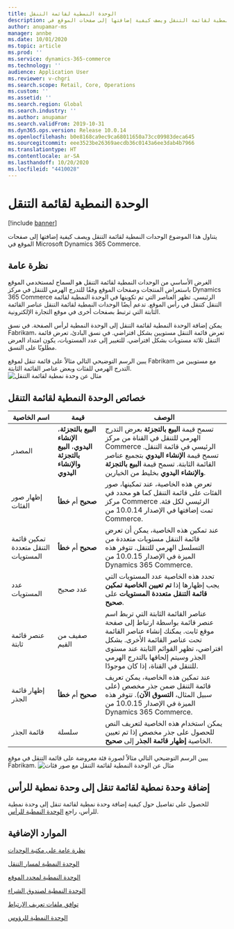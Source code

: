 ```yaml
---
title: الوحدة النمطية لقائمة التنقل
description: يتناول هذا الموضوع الوحدات النمطية لقائمة التنقل ويصف كيفية إضافتها إلى صفحات الموقع في Microsoft Dynamics 365 Commerce.
author: anupamar-ms
manager: annbe
ms.date: 10/01/2020
ms.topic: article
ms.prod: ''
ms.service: dynamics-365-commerce
ms.technology: ''
audience: Application User
ms.reviewer: v-chgri
ms.search.scope: Retail, Core, Operations
ms.custom: ''
ms.assetid: ''
ms.search.region: Global
ms.search.industry: ''
ms.author: anupamar
ms.search.validFrom: 2019-10-31
ms.dyn365.ops.version: Release 10.0.14
ms.openlocfilehash: b0e8168ca9ec9ca68011650a73cc09983deca645
ms.sourcegitcommit: eee3523be26369aecdb36c0143a6ee3dab4b7966
ms.translationtype: HT
ms.contentlocale: ar-SA
ms.lasthandoff: 10/20/2020
ms.locfileid: "4410028"
---
```

# <a name="navigation-menu-module"></a>الوحدة النمطية لقائمة التنقل

[!include [banner](includes/banner.md)]

يتناول هذا الموضوع الوحدات النمطية لقائمة التنقل ويصف كيفية إضافتها إلى صفحات الموقع في Microsoft Dynamics 365 Commerce.

## <a name="overview"></a>نظرة عامة

الغرض الأساسي من الوحدات النمطية لقائمة التنقل هو السماح لمستخدمي الموقع باستعراض المنتجات وصفحات الموقع وفقًا للتدرج الهرمي للتنقل في مركز Dynamics 365 Commerce الرئيسي. تظهر العناصر التي تم تكوينها في الوحدة النمطية لقائمة التنقل كتنقل في رأس الموقع. تدعم أيضًا الوحدات النمطية لقائمة التنقل عناصر القائمة الثابتة التي ترتبط بصفحات أخرى في موقع التجارة الإلكترونية.

يمكن إضافة الوحدة النمطية لقائمة التنقل إلى الوحدة النمطية لرأس الصفحة. في نسق Fabrikam، تعرض قائمة التنقل مستويين بشكل افتراضي. في نسق البادئ، تعرض قائمة التنقل ثلاثة مستويات بشكل افتراضي. للتغيير إلى عدد المستويات، يكون امتداد العرض مطلوبًا على النسق.

يبين الرسم التوضيحي التالي مثالاً على قائمة تنقل لموقع Fabrikam مع مستويين من التدرج الهرمي للفئات وبعض عناصر القائمة الثابتة.
![مثال عن وحدة نمطية لقائمة التنقل](./media/ecommerce-header.png)

## <a name="navigation-menu-module-properties"></a>خصائص الوحدة النمطية لقائمة التنقل

| اسم الخاصية             | قيمة                 | الوصف |
|---------------------------|-----------------------|-------------|
| المصدر                  | **البيع بالتجزئة**، **الإنشاء اليدوي**، **البيع بالتجزئة والإنشاء اليدوي** | تسمح قيمة **البيع بالتجزئة** بعرض التدرج الهرمي للتنقل في القناة من مركز Commerce الرئيسي في قائمة التنقل. تسمح قيمة **الإنشاء اليدوي** بتجميع عناصر القائمة الثابتة. تسمح قيمة **البيع بالتجزئة والإنشاء اليدوي** بخليط من الخيارين. |
| إظهار صور الفئات | **صحيح** أم **خطأ**    | تعرض هذه الخاصية، عند تمكينها، صور الفئات على قائمة التنقل كما هو محدد في مركز Commerce الرئيسي لكل فئة. تمت إضافتها في الإصدار 10.0.14 من Commerce. |
| تمكين قائمة التنقل متعددة المستويات | **صحيح** أم **خطأ** | عند تمكين هذه الخاصية، يمكن أن تعرض قائمة التنقل مستويات متعددة من التسلسل الهرمي للتنقل. تتوفر هذه الميزة في الإصدار 10.0.15 من Dynamics 365 Commerce. |
| عدد المستويات | عدد صحيح | تحدد هذه الخاصية عدد المستويات التي يجب إظهارها إذا **تم تعيين الخاصية تمكين قائمة التنقل متعددة المستويات** على **صحيح**. |
| عنصر قائمة ثابتة| صفيف من القيم| عناصر القائمة الثابتة التي تربط اسم عنصر قائمة بواسطة ارتباط إلى صفحة موقع ثابت. يمكنك إنشاء عناصر القائمة تحت عناصر القائمة الأخرى. بشكل افتراضي، تظهر القوائم الثابتة عند مستوى الجذر وسيتم إلحاقها بالتدرج الهرمي للتنقل في القناة، إذا كان موجودًا. |
| إظهار قائمة الجذر | **صحيح** أم **خطأ** | عند تمكين هذه الخاصية، يمكن تعريف قائمة التنقل ضمن جذر مخصص (على سبيل المثال، **التسوق الآن**). تتوفر هذه الميزة في الإصدار 10.0.15 من Dynamics 365 Commerce. |
| قائمة الجذر | سلسلة | يمكن استخدام هذه الخاصية لتعريف النص للحصول على جذر مخصص إذا تم تعيين الخاصية **إظهار قائمة الجذر** إلى **صحيح**. |

يبين الرسم التوضيحي التالي مثالاً لصورة فئة معروضة على قائمة التنقل في موقع Fabrikam.
![مثال عن الوحدة النمطية لقائمة التنقل مع صور فئات](./media/ecommerce-categoryimages.PNG)

## <a name="add-a-navigation-menu-module-to-a-header-module"></a>إضافة وحدة نمطية لقائمة تنقل إلى وحدة نمطية للرأس

للحصول على تفاصيل حول كيفية إضافة وحدة نمطية لقائمة تنقل إلى وحدة نمطية للرأس، راجع [الوحدة النمطية للرأس](author-header-module.md).

## <a name="additional-resources"></a>الموارد الإضافية

[نظرة عامة على مكتبة الوحدات](starter-kit-overview.md)

[الوحدة النمطية لمسار التنقل](add-breadcrumb.md)

[الوحدة النمطية لمحدد الموقع](site-selector.md)

[الوحدة النمطية لصندوق الشراء](add-buy-box.md)

[توافق ملفات تعريف الارتباط](cookie-compliance.md)

[الوحدة النمطية للرؤوس](author-header-module.md)
